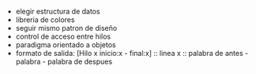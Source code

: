 - elegir estructura de datos
- libreria de colores
- seguir mismo patron de diseño
- control de acceso entre hilos
- paradigma orientado a objetos
- formato de salida: [Hilo x inicio:x - final:x] :: linea x :: palabra de antes - palabra - palabra de despues

